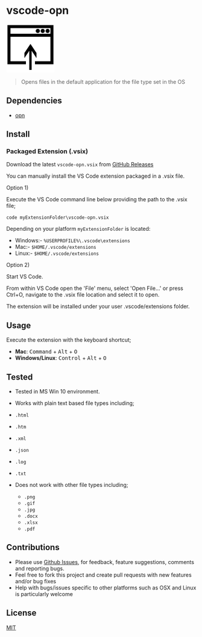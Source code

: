 # vscode-opn

![vscode-opn](vscode-opn.png)

> Opens files in the default application for the file type set in the OS

## Dependencies

- [opn](https://github.com/sindresorhus/opn)

## Install

### Packaged Extension (.vsix)

Download the latest `vscode-opn.vsix` from [GitHub Releases](../../release) 

You can manually install the VS Code extension packaged in a .vsix file. 

Option 1) 

Execute the VS Code command line below providing the path to the .vsix file;

    code myExtensionFolder\vscode-opn.vsix  

Depending on your platform `myExtensionFolder` is located:

- Windows:- `%USERPROFILE%\.vscode\extensions`
- Mac:- `$HOME/.vscode/extensions`
- Linux:- `$HOME/.vscode/extensions`

Option 2)

Start VS Code. 

From within VS Code open the 'File' menu, select 'Open File...' or press Ctrl+O, navigate to the .vsix file location and select it to open.

The extension will be installed under your user .vscode/extensions folder.

<!--
1. Press <kbd>F1</kbd>, then type `ext install`

2. Select `Extensions: Install Extension` and click or press <kbd>Enter</kbd>

3. Wait a few seconds for the list to download and type `vscode-opn`

4. Click the install icon next to the `vscode-opn` extension in the list
-->

## Usage

Execute the extension with the keyboard shortcut;

- **Mac**: <kbd>Command</kbd> + <kbd>Alt</kbd> + <kbd>O</kbd>
- **Windows/Linux**: <kbd>Control</kbd> + <kbd>Alt</kbd> + <kbd>O</kbd>


## Tested

- Tested in MS Win 10 environment.

- Works with plain text based file types including;
 - `.html` 
 - `.htm` 
 - `.xml` 
 - `.json`
 - `.log`
 - `.txt` 
 
- Does not work with other file types including;
  - `.png`
  - `.gif`
  - `.jpg`
  - `.docx`
  - `.xlsx`
  - `.pdf`
   
## Contributions

- Please use [Github Issues](../../issues), for feedback, feature suggestions, comments and reporting bugs.
- Feel free to fork this project and create pull requests with new features and/or bug fixes
- Help with bugs/issues specific to other platforms such as OSX and Linux is particularly welcome

## License
[MIT](LICENSE.txt)
